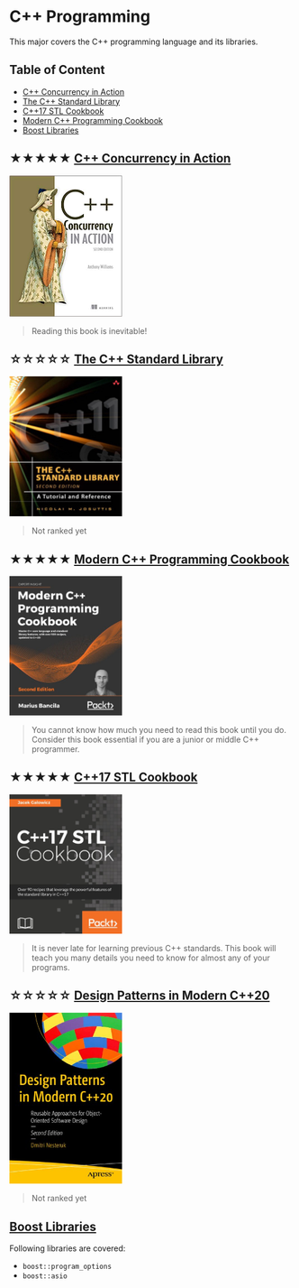 # C++ Programming

This major covers the C++ programming language and its libraries.

## Table of Content

* [C++ Concurrency in Action](#-c-concurrency-in-action)
* [The C++ Standard Library](#-the-c-standard-library)
* [C++17 STL Cookbook](#-c-stl-cookbook)
* [Modern C++ Programming Cookbook](#-modern-c-programming-cookbook)
* [Boost Libraries](#-boost-libraries)

## ★★★★★ [C++ Concurrency in Action](books/9781617294693.md)
<img alt="C++ Concurrency in Action" src="covers/9781617294693.jpg" width="200"/>

> Reading this book is inevitable!

## ☆☆☆☆☆ [The C++ Standard Library](books/9780321623218.md)
<img alt="The C++ Standard Library" src="covers/9780321623218.jpg" width="200"/>

> Not ranked yet

## ★★★★★ [Modern C++ Programming Cookbook](books/9781800208988.md)
<img alt="Modern C++ Programming Cookbook" src="covers/9781800208988.jpg" width="200"/>

> You cannot know how much you need to read this book until you do.
> Consider this book essential if you are a junior or middle C++ programmer.

## ★★★★★ [C++17 STL Cookbook](books/9781787120495.md)
<img alt="C++17 STL Cookbook" src="covers/9781787120495.jpg" width="200"/>

> It is never late for learning previous C++ standards.
> This book will teach you many details you need to know for almost any of your programs.

## ☆☆☆☆☆ [Design Patterns in Modern C++20](books/9781484272947.md)
<img alt="Design Patterns in Modern C++20" src="covers/9781484272947.jpg" width="200"/>

> Not ranked yet

## [Boost Libraries](https://www.boost.org/doc/libs/?view=condensed)

Following libraries are covered:

* `boost::program_options`
* `boost::asio`

